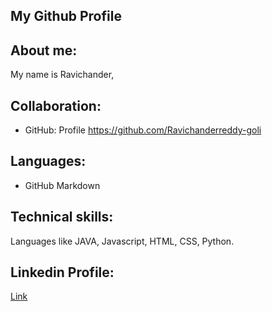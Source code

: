 ## My Github Profile

## About me:
My name is Ravichander, 

## Collaboration:
* GitHub: Profile https://github.com/Ravichanderreddy-goli

## Languages:
* GitHub Markdown

## Technical skills:
Languages like JAVA, Javascript, HTML, CSS, Python.



## Linkedin Profile:
[Link](https://www.linkedin.com/in/ravichander-reddy-goli-606ab8171/)


